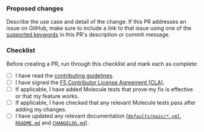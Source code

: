 ### Proposed changes

Describe the use case and detail of the change. If this PR addresses an issue on GitHub, make sure to include a link to that issue using one of the [supported keywords](https://docs.github.com/en/github/managing-your-work-on-github/linking-a-pull-request-to-an-issue) in this PR's description or commit message.

### Checklist

Before creating a PR, run through this checklist and mark each as complete:

- [ ] I have read the [contributing guidelines](/CONTRIBUTING.md).
- [ ] I have signed the [F5 Contributor License Agreement (CLA)](https://github.com/f5/f5-cla/blob/main/docs/f5_cla.md).
- [ ] If applicable, I have added Molecule tests that prove my fix is effective or that my feature works.
- [ ] If applicable, I have checked that any relevant Molecule tests pass after adding my changes.
- [ ] I have updated any relevant documentation ([`defaults/main/*.yml`](/defaults/main/), [`README.md`](/README.md) and [`CHANGELOG.md`](/CHANGELOG.md)).
